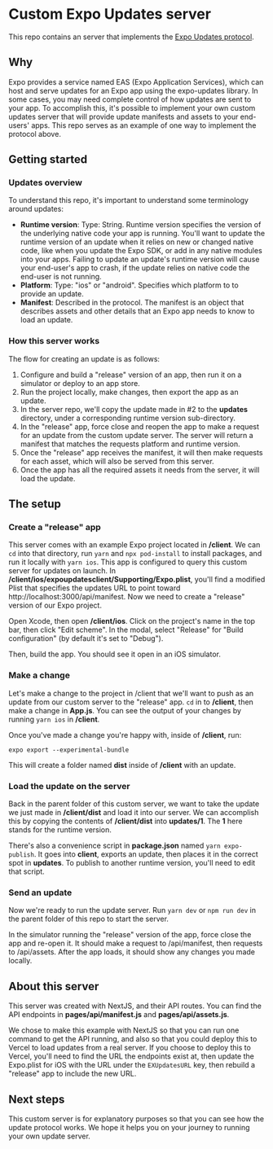 # Custom Expo Updates server

This repo contains an server that implements the [Expo Updates protocol](https://github.com/expo/expo/pull/12461).

## Why

Expo provides a service named EAS (Expo Application Services), which can host and serve updates for an Expo app using the expo-updates library. In some cases, you may need complete control of how updates are sent to your app. To accomplish this, it's possible to implement your own custom updates server that will provide update manifests and assets to your end-users' apps. This repo serves as an example of one way to implement the protocol above.

## Getting started

### Updates overview

To understand this repo, it's important to understand some terminology around updates:

- **Runtime version**: Type: String. Runtime version specifies the version of the underlying native code your app is running. You'll want to update the runtime version of an update when it relies on new or changed native code, like when you update the Expo SDK, or add in any native modules into your apps. Failing to update an update's runtime version will cause your end-user's app to crash, if the update relies on native code the end-user is not running.
- **Platform**: Type: "ios" or "android". Specifies which platform to to provide an update.
- **Manifest**: Described in the protocol. The manifest is an object that describes assets and other details that an Expo app needs to know to load an update.

### How this server works

The flow for creating an update is as follows:

1. Configure and build a "release" version of an app, then run it on a simulator or deploy to an app store.
2. Run the project locally, make changes, then export the app as an update.
3. In the server repo, we'll copy the update made in #2 to the **updates** directory, under a corresponding runtime version sub-directory.
4. In the "release" app, force close and reopen the app to make a request for an update from the custom update server. The server will return a manifest that matches the requests platform and runtime version.
5. Once the "release" app receives the manifest, it will then make requests for each asset, which will also be served from this server.
6. Once the app has all the required assets it needs from the server, it will load the update.

## The setup

### Create a "release" app

This server comes with an example Expo project located in **/client**. We can `cd` into that directory, run `yarn` and `npx pod-install` to install packages, and run it locally with `yarn ios`. This app is configured to query this custom server for updates on launch. In **/client/ios/expoupdatesclient/Supporting/Expo.plist**, you'll find a modified Plist that specifies the updates URL to point toward http://localhost:3000/api/manifest. Now we need to create a "release" version of our Expo project.

Open Xcode, then open **/client/ios**. Click on the project's name in the top bar, then click "Edit scheme". In the modal, select "Release" for "Build configuration" (by default it's set to "Debug").

Then, build the app. You should see it open in an iOS simulator.

### Make a change

Let's make a change to the project in /client that we'll want to push as an update from our custom server to the "release" app. `cd` in to **/client**, then make a change in **App.js**. You can see the output of your changes by running `yarn ios` in **/client**.

Once you've made a change you're happy with, inside of **/client**, run:

```
expo export --experimental-bundle
```

This will create a folder named **dist** inside of **/client** with an update.

### Load the update on the server

Back in the parent folder of this custom server, we want to take the update we just made in **/client/dist** and load it into our server. We can accomplish this by copying the contents of **/client/dist** into **updates/1**. The **1** here stands for the runtime version.

There's also a convenience script in **package.json** named `yarn expo-publish`. It goes into **client**, exports an update, then places it in the correct spot in **updates**. To publish to another runtime version, you'll need to edit that script.

### Send an update

Now we're ready to run the update server. Run `yarn dev` or `npm run dev` in the parent folder of this repo to start the server.

In the simulator running the "release" version of the app, force close the app and re-open it. It should make a request to /api/manifest, then requests to /api/assets. After the app loads, it should show any changes you made locally.

## About this server

This server was created with NextJS, and their API routes. You can find the API endpoints in **pages/api/manifest.js** and **pages/api/assets.js**.

We chose to make this example with NextJS so that you can run one command to get the API running, and also so that you could deploy this to Vercel to load updates from a real server. If you choose to deploy this to Vercel, you'll need to find the URL the endpoints exist at, then update the Expo.plist for iOS with the URL under the `EXUpdatesURL` key, then rebuild a "release" app to include the new URL.

## Next steps

This custom server is for explanatory purposes so that you can see how the update protocol works. We hope it helps you on your journey to running your own update server.
